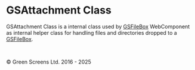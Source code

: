 # GSAttachment Class

GSAttachment Class is a internal class used by [GSFileBox](./GSFileBox.md) WebComponent as internal helper class for handling files and directories dropped to a [GSFileBox](./GSFileBox.md).

<br>

&copy; Green Screens Ltd. 2016 - 2025
